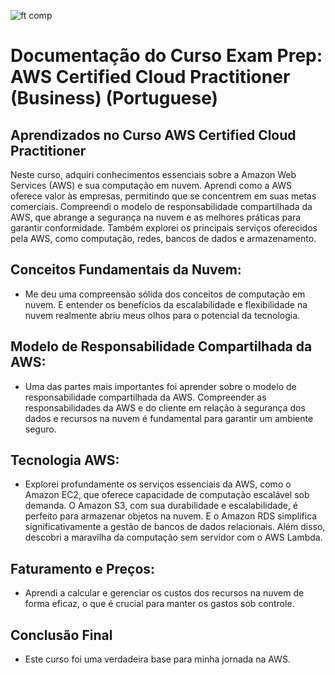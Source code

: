 ![ft comp](https://s3.sa-east-1.amazonaws.com/remotar-assets-prod/company-profile-covers/cl7god9gt00lx04wg4p2a93zt.jpg)

# Documentação do Curso Exam Prep: AWS Certified Cloud Practitioner (Business) (Portuguese)

## Aprendizados no Curso AWS Certified Cloud Practitioner

Neste curso, adquiri conhecimentos essenciais sobre a Amazon Web Services (AWS) e sua computação em nuvem. Aprendi como a AWS oferece valor às empresas, permitindo que se concentrem em suas metas comerciais. Compreendi o modelo de responsabilidade compartilhada da AWS, que abrange a segurança na nuvem e as melhores práticas para garantir conformidade. Também explorei os principais serviços oferecidos pela AWS, como computação, redes, bancos de dados e armazenamento. 

## Conceitos Fundamentais da Nuvem: 
- Me deu uma compreensão sólida dos conceitos de computação em nuvem. E entender os benefícios da escalabilidade e flexibilidade na nuvem realmente abriu meus olhos para o potencial da tecnologia.

## Modelo de Responsabilidade Compartilhada da AWS: 
- Uma das partes mais importantes foi aprender sobre o modelo de responsabilidade compartilhada da AWS. Compreender as responsabilidades da AWS e do cliente em relação à segurança dos dados e recursos na nuvem é fundamental para garantir um ambiente seguro.

## Tecnologia AWS: 
- Explorei profundamente os serviços essenciais da AWS, como o Amazon EC2, que oferece capacidade de computação escalável sob demanda. O Amazon S3, com sua durabilidade e escalabilidade, é perfeito para armazenar objetos na nuvem. E o Amazon RDS simplifica significativamente a gestão de bancos de dados relacionais. Além disso, descobri a maravilha da computação sem servidor com o AWS Lambda.

## Faturamento e Preços: 
- Aprendi a calcular e gerenciar os custos dos recursos na nuvem de forma eficaz, o que é crucial para manter os gastos sob controle.

## Conclusão Final
- Este curso foi uma verdadeira base para minha jornada na AWS.  


